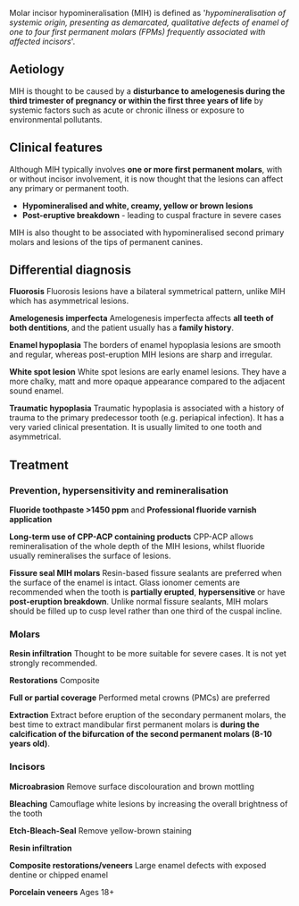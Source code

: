 Molar incisor hypomineralisation (MIH) is defined as '*hypomineralisation of systemic origin, presenting as demarcated, qualitative defects of enamel of one to four first permanent molars (FPMs) frequently associated with affected incisors*'.

## Aetiology
MIH is thought to be caused by a **disturbance to amelogenesis during the third trimester of pregnancy or within the first three years of life** by systemic factors such as acute or chronic illness or exposure to environmental pollutants.

## Clinical features

Although MIH typically involves **one or more first permanent molars**, with or without incisor involvement, it is now thought that the lesions can affect any primary or permanent tooth. 

* **Hypomineralised and white, creamy, yellow or brown lesions**
* **Post-eruptive breakdown** - leading to cuspal fracture in severe cases

MIH is also thought to be associated with hypomineralised second primary molars and lesions of the tips of permanent canines.

## Differential diagnosis

**Fluorosis**
Fluorosis lesions have a bilateral symmetrical pattern, unlike MIH which has asymmetrical lesions.

**Amelogenesis imperfecta**
Amelogenesis imperfecta affects **all teeth of both dentitions**, and the patient usually has a **family history**.

**Enamel hypoplasia**
The borders of enamel hypoplasia lesions are smooth and regular, whereas post-eruption MIH lesions are sharp and irregular.

**White spot lesion**
White spot lesions are early enamel lesions. They have a more chalky, matt and more opaque appearance compared to the adjacent sound enamel.

**Traumatic hypoplasia**
Traumatic hypoplasia is associated with a history of trauma to the primary predecessor tooth (e.g. periapical infection). It has a very varied clinical presentation. It is usually limited to one tooth and asymmetrical.

## Treatment

### Prevention, hypersensitivity and remineralisation

**Fluoride toothpaste >1450 ppm** and **Professional fluoride varnish application**

**Long-term use of CPP-ACP containing products**
CPP-ACP allows remineralisation of the whole depth of the MIH lesions, whilst fluoride usually remineralises the surface of lesions.

**Fissure seal MIH molars**
Resin-based fissure sealants are preferred when the surface of the enamel is intact. Glass ionomer cements are recommended when the tooth is **partially erupted**, **hypersensitive** or have **post-eruption breakdown**.
Unlike normal fissure sealants, MIH molars should be filled up to cusp level rather than one third of the cuspal incline.

### Molars

**Resin infiltration**
Thought to be more suitable for severe cases. It is not yet strongly recommended.

**Restorations**
Composite

**Full or partial coverage**
Performed metal crowns (PMCs) are preferred

**Extraction**
Extract before eruption of the secondary permanent molars, the best time to extract mandibular first permanent molars is **during the calcification of the bifurcation of the second permanent molars (8-10 years old)**.

### Incisors

**Microabrasion**
Remove surface discolouration and brown mottling 

**Bleaching**
Camouflage white lesions by increasing the overall brightness of the tooth

**Etch-Bleach-Seal**
Remove yellow-brown staining

**Resin infiltration**

**Composite restorations/veneers**
Large enamel defects with exposed dentine or chipped enamel

**Porcelain veneers**
Ages 18+